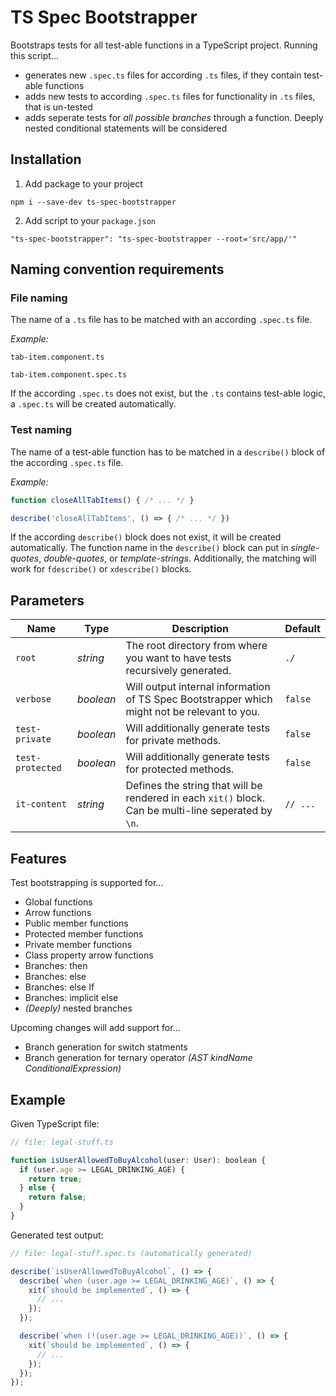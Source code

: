 # TS Spec Bootstrapper

Bootstraps tests for all test-able functions in a TypeScript project. Running this script...
- generates new `.spec.ts` files for according `.ts` files, if they contain test-able functions
- adds new tests to according `.spec.ts` files for functionality in `.ts` files, that is un-tested
- adds seperate tests for *all possible branches* through a function. Deeply nested conditional statements will be considered

## Installation

1. Add package to your project

```
npm i --save-dev ts-spec-bootstrapper
```

2. Add script to your `package.json`

```
"ts-spec-bootstrapper": "ts-spec-bootstrapper --root='src/app/'"
```

## Naming convention requirements

### File naming

The name of a `.ts` file has to be matched with an according `.spec.ts` file.

*Example:*

`tab-item.component.ts`

`tab-item.component.spec.ts`

If the according `.spec.ts` does not exist, but the `.ts` contains test-able logic, a `.spec.ts` will be created automatically.

### Test naming

The name of a test-able function has to be matched in a `describe()` block of the according `.spec.ts` file.

*Example:*

```javascript
function closeAllTabItems() { /* ... */ }
```

```javascript
describe('closeAllTabItems', () => { /* ... */ })
```

If the according `describe()` block does not exist, it will be created automatically. The function name in the `describe()` block can put in *single-quotes*, *double-quotes*, or *template-strings*. Additionally, the matching will work for `fdescribe()` or `xdescribe()` blocks.

## Parameters

|Name|Type|Description|Default|
|----|----|-----------|-------|
|`root`|*string*|The root directory from where you want to have tests recursively generated.|`./`|
|`verbose`|*boolean*|Will output internal information of TS Spec Bootstrapper which might not be relevant to you.|`false`|
|`test-private`|*boolean*|Will additionally generate tests for private methods.|`false`|
|`test-protected`|*boolean*|Will additionally generate tests for protected methods.|`false`|
|`it-content`|*string*|Defines the string that will be rendered in each `xit()` block. Can be multi-line seperated by `\n`.|`// ...`|

## Features

Test bootstrapping is supported for...

- Global functions
- Arrow functions
- Public member functions
- Protected member functions
- Private member functions
- Class property arrow functions
- Branches: then
- Branches: else
- Branches: else If
- Branches: implicit else
- *(Deeply)* nested branches

Upcoming changes will add support for...

- Branch generation for switch statments
- Branch generation for ternary operator *(AST kindName ConditionalExpression)*

## Example

Given TypeScript file:

```javascript
// file: legal-stuff.ts

function isUserAllowedToBuyAlcohol(user: User): boolean {
  if (user.age >= LEGAL_DRINKING_AGE) {
    return true;
  } else {
    return false;
  }
}
```

Generated test output:

```javascript
// file: legal-stuff.spec.ts (automatically generated)

describe(`isUserAllowedToBuyAlcohol`, () => {
  describe(`when (user.age >= LEGAL_DRINKING_AGE)`, () => {
    xit(`should be implemented`, () => {
      // ...
    });
  });

  describe(`when (!(user.age >= LEGAL_DRINKING_AGE))`, () => {
    xit(`should be implemented`, () => {
      // ...
    });
  });
});
```
